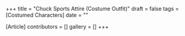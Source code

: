 +++
title = "Chuck Sports Attire (Costume Outfit)"
draft = false
tags = [Costumed Characters]
date = ""

[Article]
contributors = []
gallery = []
+++
